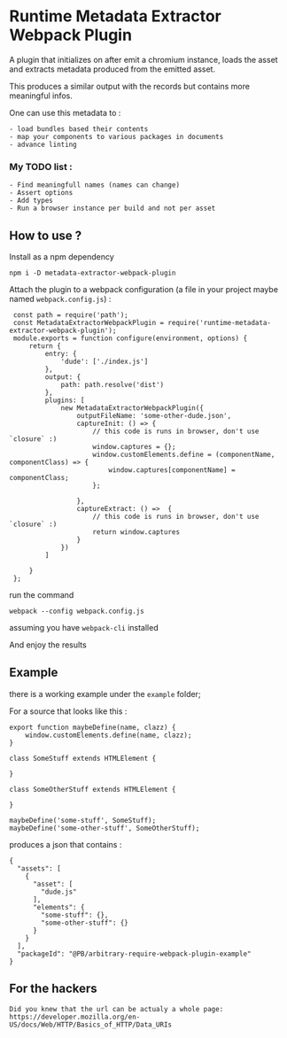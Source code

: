 # Runtime Metadata Extractor Webpack Plugin

A plugin that initializes on after emit a chromium instance, loads the asset and extracts metadata produced from the emitted asset.

This produces a similar output with the records but contains more meaningful infos. 

One can use this metadata to : 
    
    - load bundles based their contents
    - map your components to various packages in documents
    - advance linting

### My TODO list :

    - Find meaningfull names (names can change)
    - Assert options
    - Add types
    - Run a browser instance per build and not per asset 
    
## How to use ? 

Install as a npm dependency
    
    npm i -D metadata-extractor-webpack-plugin


Attach the plugin to a webpack configuration (a file in your project maybe named `webpack.config.js`) : 

     const path = require('path');
     const MetadataExtractorWebpackPlugin = require('runtime-metadata-extractor-webpack-plugin');
     module.exports = function configure(environment, options) {
         return {
             entry: {
                 'dude': ['./index.js']
             },
             output: {
                 path: path.resolve('dist')
             },
             plugins: [
                 new MetadataExtractorWebpackPlugin({
                     outputFileName: 'some-other-dude.json',
                     captureInit: () => {
                         // this code is runs in browser, don't use `closure` :)
                         window.captures = {};
                         window.customElements.define = (componentName, componentClass) => {
                             window.captures[componentName] = componentClass;
                         };
     
                     },
                     captureExtract: () =>  {
                         // this code is runs in browser, don't use `closure` :)
                         return window.captures
                     }
                 })
             ]
     
         }
     };
run the command

    webpack --config webpack.config.js

assuming you have `webpack-cli` installed

And enjoy the results

## Example 

there is a working example under the `example` folder;

For a source that looks like this : 

    export function maybeDefine(name, clazz) {
        window.customElements.define(name, clazz);
    }
    
    class SomeStuff extends HTMLElement {
    
    }
    
    class SomeOtherStuff extends HTMLElement {
    
    }
    
    maybeDefine('some-stuff', SomeStuff);
    maybeDefine('some-other-stuff', SomeOtherStuff);
    
produces a json that contains : 

    {
      "assets": [
        {
          "asset": [
            "dude.js"
          ],
          "elements": {
            "some-stuff": {},
            "some-other-stuff": {}
          }
        }
      ],
      "packageId": "@PB/arbitrary-require-webpack-plugin-example"
    }    
    



## For the hackers

    Did you knew that the url can be actualy a whole page: https://developer.mozilla.org/en-US/docs/Web/HTTP/Basics_of_HTTP/Data_URIs
    
